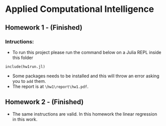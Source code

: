 # Applied Computational Intelligence

## Homework 1 - (Finished)
### Intructions:
- To run this project please run the command below on a Julia REPL inside this folder

```include(hw1run.jl)```

- Some packages needs to be installed and this will throw an error asking you to ```add``` them.
- The report is at ```\hw1\report\hw1.pdf```.

## Homework 2 - (Finished)
- The same instructions are valid. In this homework the linear regression in this work.
